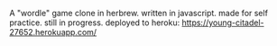 A "wordle" game clone in herbrew. written in javascript.
made for self practice.
still in progress.
deployed to heroku: https://young-citadel-27652.herokuapp.com/
